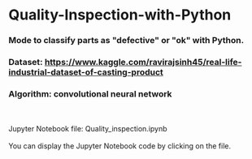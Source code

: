 # Quality-Inspection-with-Python

### Mode to classify parts as "defective" or "ok" with Python.
### Dataset: https://www.kaggle.com/ravirajsinh45/real-life-industrial-dataset-of-casting-product
### Algorithm: convolutional neural network
<br/>
<br/>
Jupyter Notebook file: Quality_inspection.ipynb
<br/>
<br/>
You can display the Jupyter Notebook code by clicking on the file.
